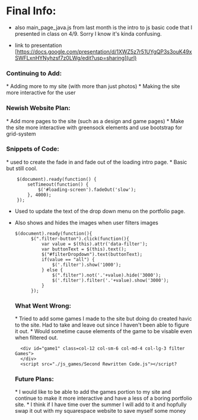 # Final Info:

* also main_page_java.js from last month is the intro to js basic code that I presented in class on 4/9. Sorry I know it's kinda confusing. 

* link to presentation [https://docs.google.com/presentation/d/1XWZ5z7r51UYgQP3s3ouK49xSWFLxnHYNyhzsf7z0LWg/edit?usp=sharing](url)

<h3>Continuing to Add:</h3> 
 * Adding more to my site (with more than just photos) 
 * Making the site more interactive for the user

 
 <h3>Newish Website Plan:</h3>
 * Add more pages to the site (such as a design and game pages) 
 * Make the site more interactive with greensock elements and use bootstrap for grid-system 

 <h3>Snippets of Code:</h3>
 * used to create the fade in and fade out of the loading intro page.
 * Basic but still cool. 

  
        $(document).ready(function() {
            setTimeout(function() {
                $('#loading-screen').fadeOut('slow');
            }, 4000);
        });
   

* Used to update the text of the drop down menu on the portfolio page.
* Also shows and hides the images when user filters images 

      $(document).ready(function(){
            $(".filter-button").click(function(){
                var value = $(this).attr('data-filter');
                var buttonText = $(this).text();
                $("#filterDropdown").text(buttonText); 
                if(value == "all") {
                    $('.filter').show('1000');
                } else {
                    $(".filter").not('.'+value).hide('3000');
                    $('.filter').filter('.'+value).show('3000');
                }
            });


  <h3>What Went Wrong:</h3>
  * Tried to add some games I made to the site but doing do created havic to the site. Had to take and leave out since I haven't been able to figure it out.
  * Would sometime cause elements of the game to be visable even when filtered out. 
  
        <div id="game1" class=col-12 col-sm-6 col-md-4 col-lg-3 filter Games">
        </div>
        <script src="./js_games/Second Rewritten Code.js"></script?
  
   <h3>Future Plans:</h3>
    * I would like to be able to add the games portion to my site and continue to make it more interactive and have a less of a boring portfolio site.
    * I think if I have time over the summer I will add to it and hopfully swap it out with my squarespace website to save myself some money 

